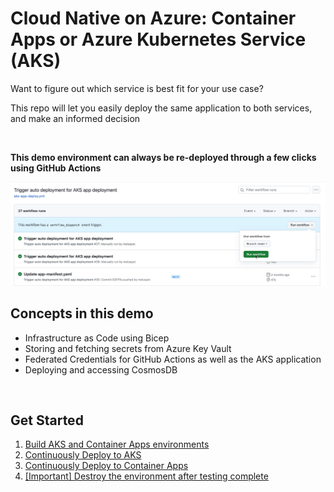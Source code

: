 # Cloud Native on Azure: Container Apps or Azure Kubernetes Service (AKS)

Want to figure out which service is best fit for your use case?

This repo will let you easily deploy the same application to both services, and make an informed decision

<br/>

**This demo environment can always be re-deployed through a few clicks using GitHub Actions**

![Run Workflow](/images/run-workflow.jpg)

## Concepts in this demo
* Infrastructure as Code using Bicep
* Storing and fetching secrets from Azure Key Vault
* Federated Credentials for GitHub Actions as well as the AKS application
* Deploying and accessing CosmosDB 


<br/>

## Get Started

1. [Build AKS and Container Apps environments](/01.DeployInfrastructure/README.md)
2. [Continuously Deploy to AKS](/02.DeployAKS/README.md)
3. [Continuously Deploy to Container Apps](/03.DeployACA/README.md)
4. [[Important] Destroy the environment after testing complete](/04.Clean/README.md)

<br/>
<br/>

